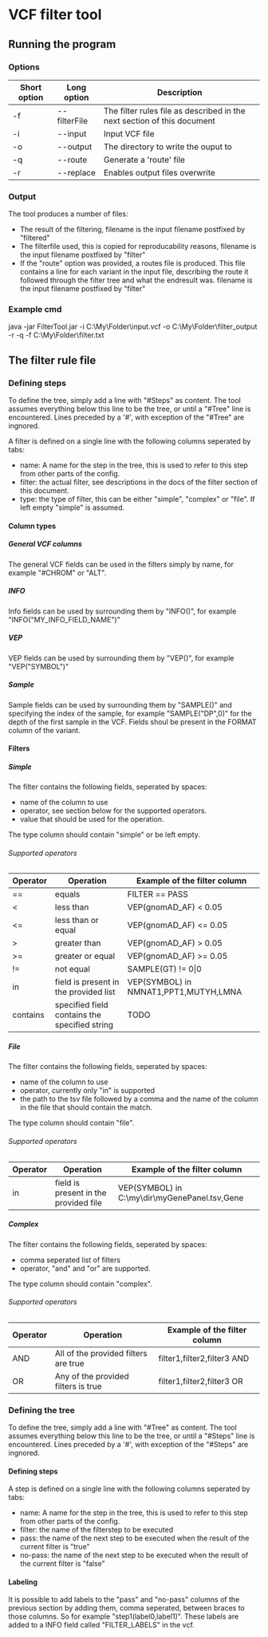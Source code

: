 # VCF filter tool
## Running the program
### Options
|Short option|Long option|Description|                   
|---|---|---|
|-f| --filterFile <File>|The filter rules file as described in the next section of this document|   
|-i| --input <File>|Input VCF file|
|-o| --output <File>|The directory to write the ouput to|              
|-q| --route|Generate a 'route' file|
|-r| --replace|Enables output files overwrite|

### Output
The tool produces a number of files:
- The result of the filtering, filename is the input filename postfixed by "filtered"
- The filterfile used, this is copied for reproducability reasons, filename is the input filename postfixed by "filter"
- If the "route" option was provided, a routes file is produced. 
This file contains a line for each variant in the input file, describing the route it followed through the filter tree and what the endresult was.
filename is the input filename postfixed by "filter"

### Example cmd
java -jar FilterTool.jar -i C:\My\Folder\input.vcf -o C:\My\Folder\filter_output -r -q -f C:\My\Folder\filter.txt

## The filter rule file
### Defining steps
To define the tree, simply add a line with "#Steps" as content.
The tool assumes everything below this line to be the tree, or until a "#Tree" line is encountered. 
Lines preceded by a '#', with exception of the "#Tree" are ingnored.

A filter is defined on a single line with the following columns seperated by tabs: 
- name: A name for the step in the tree, this is used to refer to this step from other parts of the config.
- filter: the actual filter, see descriptions in the docs of the filter section of this document.
- type: the type of filter, this can be either "simple", "complex" or "file". If left empty "simple" is assumed.

#### Column types
##### General VCF columns
The general VCF fields can be used in the filters simply by name, for example "#CHROM" or "ALT".
##### INFO
Info fields can be used by surrounding them by "INFO()", for example "INFO("MY_INFO_FIELD_NAME")"
##### VEP
VEP fields can be used by surrounding them by "VEP()", for example "VEP("SYMBOL")"
##### Sample
Sample fields can be used by surrounding them by "SAMPLE()" and specifying the index of the sample, for example "SAMPLE("DP",0)" for the depth of the first sample in the VCF.
Fields shoul be present in the FORMAT column of the variant.

#### Filters
##### Simple
The filter contains the following fields, seperated by spaces:
- name of the column to use
- operator, see section below for the supported operators.
- value that should be used for the operation.

The type column should contain "simple" or be left empty.
###### Supported operators
|Operator|Operation|Example of the filter column|
|---|---|---|
|==|equals|FILTER == PASS|
|\<|less than|VEP(gnomAD_AF) < 0.05|
|\<=|less than or equal|VEP(gnomAD_AF) <= 0.05|
|\>|greater than|VEP(gnomAD_AF) > 0.05|
|\>=|greater or equal|VEP(gnomAD_AF) >= 0.05|
|!=|not equal|SAMPLE(GT) != 0&#124;0|
|in|field is present in the provided list|VEP(SYMBOL) in NMNAT1,PPT1,MUTYH,LMNA|
|contains|specified field contains the specified string|TODO|

##### File
The filter contains the following fields, seperated by spaces:
- name of the column to use
- operator, currently only "in" is supported
- the path to the tsv file followed by a comma and the name of the column in the file that should contain the match.

The type column should contain "file".

###### Supported operators
|Operator|Operation|Example of the filter column|
|---|---|---|
|in|field is present in the provided file|VEP(SYMBOL) in C:\my\dir\myGenePanel.tsv,Gene|
##### Complex
The filter contains the following fields, seperated by spaces:
- comma seperated list of filters
- operator, "and" and "or" are supported.

The type column should contain "complex".
###### Supported operators
|Operator|Operation|Example of the filter column|
|---|---|---|
|AND|All of the provided filters are true|filter1,filter2,filter3 AND|
|OR|Any of the provided filters is true|filter1,filter2,filter3 OR|

### Defining the tree
To define the tree, simply add a line with "#Tree" as content.
The tool assumes everything below this line to be the tree, or until a "#Steps" line is encountered.
Lines preceded by a '#', with exception of the "#Steps" are ingnored.

#### Defining steps
A step is defined on a single line with the following columns seperated by tabs: 
- name: A name for the step in the tree, this is used to refer to this step from other parts of the config.
- filter: the name of the filterstep to be executed
- pass: the name of the next step to be executed when the result of the current filter is "true"
- no-pass: the name of the next step to be executed when the result of the current filter is "false" 
#### Labeling
It is possible to add labels to the "pass" and "no-pass" columns of the previous section by adding them, comma seperated, between braces to those columns.
So for example "step1(label0,label1)".
These labels are added to a INFO field called "FILTER_LABELS" in the vcf.
